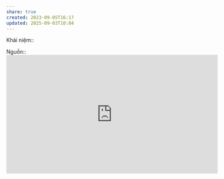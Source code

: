 ```yaml
---
share: true
created: 2023-09-05T16:17
updated: 2025-09-03T10:04
---
```

Khái niệm:: 

Nguồn:: <iframe width="560" height="315" src="https://www.youtube.com/embed/rPJuoziJaE4?si=ViqFRr8NFY0ffJQB&t=2920" title="YouTube video player" frameborder="0" allow="accelerometer; autoplay; clipboard-write; encrypted-media; gyroscope; picture-in-picture; web-share" referrerpolicy="strict-origin-when-cross-origin" allowfullscreen></iframe>
